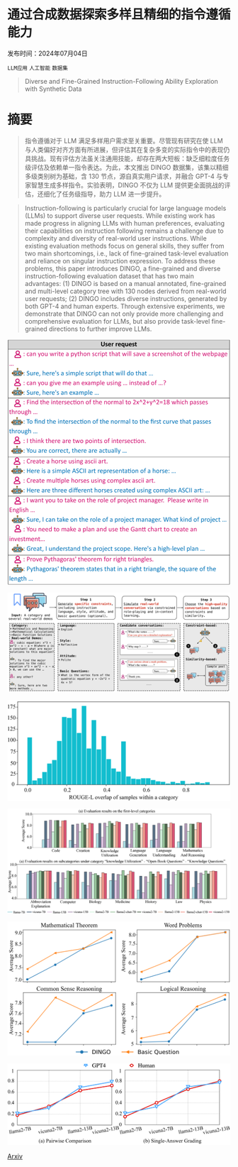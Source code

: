 # 通过合成数据探索多样且精细的指令遵循能力

发布时间：2024年07月04日

`LLM应用` `人工智能` `数据集`

> Diverse and Fine-Grained Instruction-Following Ability Exploration with Synthetic Data

# 摘要

> 指令遵循对于 LLM 满足多样用户需求至关重要。尽管现有研究在使 LLM 与人类偏好对齐方面有所进展，但评估其在复杂多变的实际指令中的表现仍具挑战。现有评估方法虽关注通用技能，却存在两大短板：缺乏细粒度任务级评估及依赖单一指令表达。为此，本文推出 DINGO 数据集，该集以精细多级类别树为基础，含 130 节点，源自真实用户请求，并融合 GPT-4 与专家智慧生成多样指令。实验表明，DINGO 不仅为 LLM 提供更全面挑战的评估，还细化了任务级指导，助力 LLM 进一步提升。

> Instruction-following is particularly crucial for large language models (LLMs) to support diverse user requests. While existing work has made progress in aligning LLMs with human preferences, evaluating their capabilities on instruction following remains a challenge due to complexity and diversity of real-world user instructions. While existing evaluation methods focus on general skills, they suffer from two main shortcomings, i.e., lack of fine-grained task-level evaluation and reliance on singular instruction expression. To address these problems, this paper introduces DINGO, a fine-grained and diverse instruction-following evaluation dataset that has two main advantages: (1) DINGO is based on a manual annotated, fine-grained and multi-level category tree with 130 nodes derived from real-world user requests; (2) DINGO includes diverse instructions, generated by both GPT-4 and human experts. Through extensive experiments, we demonstrate that DINGO can not only provide more challenging and comprehensive evaluation for LLMs, but also provide task-level fine-grained directions to further improve LLMs.

![通过合成数据探索多样且精细的指令遵循能力](../../../paper_images/2407.03942/x1.png)

![通过合成数据探索多样且精细的指令遵循能力](../../../paper_images/2407.03942/pipeline.png)

![通过合成数据探索多样且精细的指令遵循能力](../../../paper_images/2407.03942/x2.png)

![通过合成数据探索多样且精细的指令遵循能力](../../../paper_images/2407.03942/x3.png)

![通过合成数据探索多样且精细的指令遵循能力](../../../paper_images/2407.03942/x4.png)

![通过合成数据探索多样且精细的指令遵循能力](../../../paper_images/2407.03942/x5.png)

[Arxiv](https://arxiv.org/abs/2407.03942)